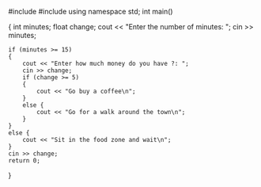 #include <iostream>
#include <string>
using namespace std;
int main()

{
	int minutes;
	float change;
	cout << "Enter the number of minutes: ";
	cin >> minutes;

	if (minutes >= 15)
	{
		cout << "Enter how much money do you have ?: ";
		cin >> change;
		if (change >= 5) 
		{
			cout << "Go buy a coffee\n";
		}
		else {
			cout << "Go for a walk around the town\n";
		}
	}
	else {
		cout << "Sit in the food zone and wait\n";
	}
	cin >> change;
	return 0;


}
